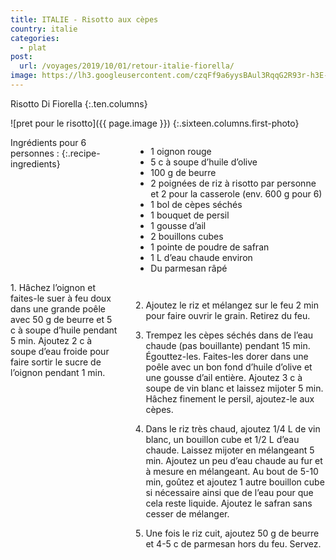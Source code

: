 ```yaml
---
title: ITALIE - Risotto aux cèpes
country: italie
categories:
  - plat
post:
  url: /voyages/2019/10/01/retour-italie-fiorella/
image: https://lh3.googleusercontent.com/czqFf9a6yysBAul3RqqG2R93r-h3E-dHmy-KPbfFZ_Kj2Zz-va3BGcdCLl5ScYgavclEkgSwvIvcv39Z-C1GGNhtfilqy-SgJIbvzDg8ZjqwNnafIhoq9sqLVJXIT-aajVzlfMGU_VqW7tFf0CrIEvu78upTn49_d5w7z44S8exadzkjPR8LqQ5r6J21gApmBXNfv2uyPI40Eu5awc3a0JTLKocLqPpZjzdA25pBgIFQ-OGv5pBVGgEryt2YZRcblnBaEeUMX5ZM7b37kgX2jCYO0DeUvOF7NLNvKWb6QYUnho0aRkZ-cphEhmVyiW4GqbbFZh5FlgVb4PTxh8FYRcI-lJBk_IfthtRRX3lZJchKI80hWOq4d2Kuxm1ixKSF-PBv0AB69zGWA7xdUBQaTM7zZzvqsgO4VDo_hjN1KWRgJQHaQiZM4v94mSTLydM2V7FXXr4BdYjUzIBA89t9X29vWARhdtuZo2Dopq2my-p9C_MkKVRAkVjo3Vv2hE0ONgIMUOTscfNTN9ocwgKnOKQeYlX2hnggwVd6LOItm-gDd4FCfpZN0BJJAO7fYSQspazmbJ-5_huzQSscEsntsOhvREYH7KwyFCBLk8-ZDOSFPN1WBohj-K96eieFTz0DxjVM_5dIUzIJLYvnsrfjF36BaST2zvRO8UbHz5UHohhPHrE967OCneJK2KCMLYUc1C12JjwXEcj0xMfruax3A-MmIcHkcWvI9ns5X8JM3KY0VScR=w900
---
```


Risotto Di Fiorella
{:.ten.columns}

<!--fin extrait-->

![pret pour le risotto]({{ page.image }})
{:.sixteen.columns.first-photo}

<div class="four columns" markdown="1">
Ingrédients pour 6 personnes :
{:.recipe-ingredients}

- 1 oignon rouge
- 5 c à soupe d’huile d’olive
- 100 g de beurre
- 2 poignées de riz à risotto par personne et 2 pour la casserole (env. 600 g pour 6)
- 1 bol de cèpes séchés
- 1 bouquet de persil
- 1 gousse d’ail
- 2 bouillons cubes
- 1 pointe de poudre de safran
- 1 L d’eau chaude environ
- Du parmesan râpé
</div>

<div class="ten columns" markdown="1">
1. Hâchez l’oignon et faites-le suer à feu doux dans une grande poêle avec 50 g de beurre et 5 c à soupe d’huile pendant 5 min. Ajoutez 2 c à soupe d’eau froide pour faire sortir le sucre de l’oignon pendant 1 min.

2. Ajoutez le riz et mélangez sur le feu 2 min pour faire ouvrir le grain. Retirez du feu.

3. Trempez les cèpes séchés dans de l’eau chaude (pas bouillante) pendant 15 min. Égouttez-les. Faites-les dorer dans une poêle avec un bon fond d’huile d’olive et une gousse d’ail entière. Ajoutez 3 c à soupe de vin blanc et laissez mijoter 5 min. Hâchez finement le persil, ajoutez-le aux cèpes.

4. Dans le riz très chaud, ajoutez 1/4 L de vin blanc, un bouillon cube et 1/2 L d’eau chaude. Laissez mijoter en mélangeant 5 min. Ajoutez un peu d’eau chaude au fur et à mesure en mélangeant. Au bout de 5-10 min, goûtez et ajoutez 1 autre bouillon cube si nécessaire ainsi que de l’eau pour que cela reste liquide. Ajoutez le safran sans cesser de mélanger.

5. Une fois le riz cuit, ajoutez 50 g de beurre et 4-5 c de parmesan hors du feu. Servez.
</div>
